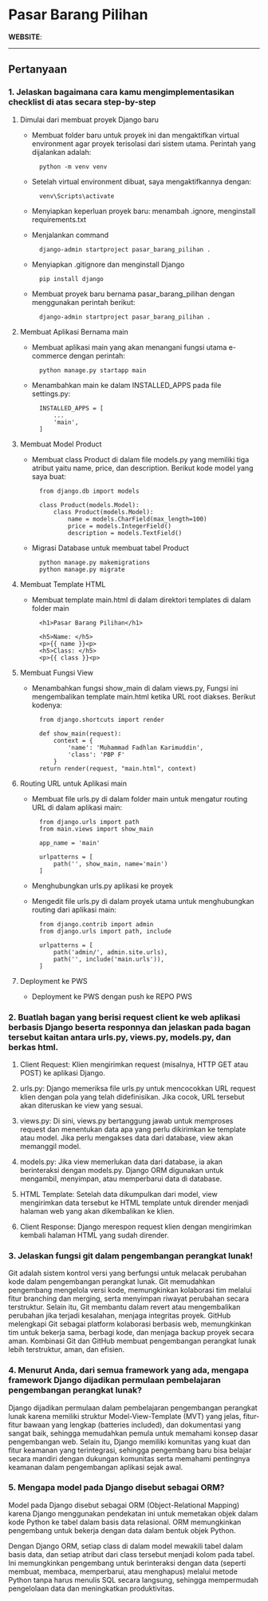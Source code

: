 # Pasar Barang Pilihan

**WEBSITE**: <to be announced>

---

## Pertanyaan

### 1. Jelaskan bagaimana cara kamu mengimplementasikan checklist di atas secara step-by-step

1. Dimulai dari membuat proyek Django baru

    - Membuat folder baru untuk proyek ini dan mengaktifkan virtual environment agar proyek terisolasi dari sistem utama. Perintah yang dijalankan adalah:
    
            python -m venv venv

    - Setelah virtual environment dibuat, saya mengaktifkannya dengan:

            venv\Scripts\activate

    
    - Menyiapkan keperluan proyek baru: menambah .ignore, menginstall requirements.txt
    
    - Menjalankan command

            django-admin startproject pasar_barang_pilihan .

    - Menyiapkan .gitignore dan menginstall Django

            pip install django

    - Membuat proyek baru bernama pasar_barang_pilihan dengan menggunakan perintah berikut:

            django-admin startproject pasar_barang_pilihan .

2. Membuat Aplikasi Bernama main

    - Membuat aplikasi main yang akan menangani fungsi utama e-commerce dengan perintah:

            python manage.py startapp main

    - Menambahkan main ke dalam INSTALLED_APPS pada file settings.py:

            INSTALLED_APPS = [
                ...
                'main',
            ]

3. Membuat Model Product 

    - Membuat class Product di dalam file models.py yang memiliki tiga atribut yaitu name, price, dan description. Berikut kode model yang saya buat:

            from django.db import models

            class Product(models.Model):
                class Product(models.Model):
                    name = models.CharField(max_length=100)
                    price = models.IntegerField()
                    description = models.TextField()

    - Migrasi Database untuk membuat tabel Product

            python manage.py makemigrations
            python manage.py migrate
    
4. Membuat Template HTML
    - Membuat template main.html di dalam direktori templates di dalam folder main
    
            <h1>Pasar Barang Pilihan</h1>

            <h5>Name: </h5>
            <p>{{ name }}<p>
            <h5>Class: </h5>
            <p>{{ class }}<p>

5. Membuat Fungsi View

    - Menambahkan fungsi show_main di dalam views.py, Fungsi ini mengembalikan template main.html ketika URL root diakses. Berikut kodenya:

            from django.shortcuts import render

            def show_main(request):
                context = {
                    'name': 'Muhammad Fadhlan Karimuddin',
                    'class': 'PBP F'
                }
            return render(request, "main.html", context)

6. Routing URL untuk Aplikasi main

    - Membuat file urls.py di dalam folder main untuk mengatur routing URL di dalam aplikasi main:

            from django.urls import path
            from main.views import show_main

            app_name = 'main'

            urlpatterns = [
                path('', show_main, name='main')
            ]

    - Menghubungkan urls.py aplikasi ke proyek
    - Mengedit file urls.py di dalam proyek utama untuk menghubungkan routing dari aplikasi main:

            from django.contrib import admin
            from django.urls import path, include

            urlpatterns = [
                path('admin/', admin.site.urls),
                path('', include('main.urls')),
            ]

7. Deployment ke PWS

    - Deployment ke PWS dengan push ke REPO PWS

### 2. Buatlah bagan yang berisi request client ke web aplikasi berbasis Django beserta responnya dan jelaskan pada bagan tersebut kaitan antara urls.py, views.py, models.py, dan berkas html.

1. Client Request: Klien mengirimkan request (misalnya, HTTP GET atau POST) ke aplikasi Django.

2. urls.py: Django memeriksa file urls.py untuk mencocokkan URL request klien dengan pola yang telah didefinisikan. Jika cocok, URL tersebut akan diteruskan ke view yang sesuai.

3. views.py: Di sini, views.py bertanggung jawab untuk memproses request dan menentukan data apa yang perlu dikirimkan ke template atau model. Jika perlu mengakses data dari database, view akan memanggil model.

4. models.py: Jika view memerlukan data dari database, ia akan berinteraksi dengan models.py. Django ORM digunakan untuk mengambil, menyimpan, atau memperbarui data di database.

5. HTML Template: Setelah data dikumpulkan dari model, view mengirimkan data tersebut ke HTML template untuk dirender menjadi halaman web yang akan dikembalikan ke klien.

6. Client Response: Django merespon request klien dengan mengirimkan kembali halaman HTML yang sudah dirender.

### 3. Jelaskan fungsi git dalam pengembangan perangkat lunak!


Git adalah sistem kontrol versi yang berfungsi untuk melacak perubahan kode dalam pengembangan perangkat lunak. Git memudahkan pengembang mengelola versi kode, memungkinkan kolaborasi tim melalui fitur branching dan merging, serta menyimpan riwayat perubahan secara terstruktur. Selain itu, Git membantu dalam revert atau mengembalikan perubahan jika terjadi kesalahan, menjaga integritas proyek. GitHub melengkapi Git sebagai platform kolaborasi berbasis web, memungkinkan tim untuk bekerja sama, berbagi kode, dan menjaga backup proyek secara aman. Kombinasi Git dan GitHub membuat pengembangan perangkat lunak lebih terstruktur, aman, dan efisien.


### 4. Menurut Anda, dari semua framework yang ada, mengapa framework Django dijadikan permulaan pembelajaran pengembangan perangkat lunak?

Django dijadikan permulaan dalam pembelajaran pengembangan perangkat lunak karena memiliki struktur Model-View-Template (MVT) yang jelas, fitur-fitur bawaan yang lengkap (batteries included), dan dokumentasi yang sangat baik, sehingga memudahkan pemula untuk memahami konsep dasar pengembangan web. Selain itu, Django memiliki komunitas yang kuat dan fitur keamanan yang terintegrasi, sehingga pengembang baru bisa belajar secara mandiri dengan dukungan komunitas serta memahami pentingnya keamanan dalam pengembangan aplikasi sejak awal.

### 5. Mengapa model pada Django disebut sebagai ORM?

Model pada Django disebut sebagai ORM (Object-Relational Mapping) karena Django menggunakan pendekatan ini untuk memetakan objek dalam kode Python ke tabel dalam basis data relasional. ORM memungkinkan pengembang untuk bekerja dengan data dalam bentuk objek Python.

Dengan Django ORM, setiap class di dalam model mewakili tabel dalam basis data, dan setiap atribut dari class tersebut menjadi kolom pada tabel. Ini memungkinkan pengembang untuk berinteraksi dengan data (seperti membuat, membaca, memperbarui, atau menghapus) melalui metode Python tanpa harus menulis SQL secara langsung, sehingga mempermudah pengelolaan data dan meningkatkan produktivitas.